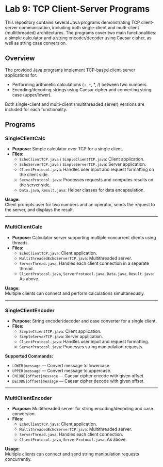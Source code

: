 # Lab 9: TCP Client-Server Programs

This repository contains several Java programs demonstrating TCP client-server communication, including both single-client and multi-client (multithreaded) architectures. The programs cover two main functionalities: a simple calculator and a string encoder/decoder using Caesar cipher, as well as string case conversion.


## Overview

The provided Java programs implement TCP-based client-server applications for:
- Performing arithmetic calculations (+, -, *, /) between two numbers.
- Encoding/decoding strings using Caesar cipher and converting string case (upper/lower).

Both single-client and multi-client (multithreaded server) versions are included for each functionality.

## Programs

### SingleClientCalc

- **Purpose:** Simple calculator over TCP for a single client.
- **Files:**
    - `EchoClientTCP.java` / `SimpleClientTCP.java`: Client application.
    - `EchoServerTCP.java` / `SimpleServerTCP.java`: Server application.
    - `ClientProtocol.java`: Handles user input and request formatting on the client side.
    - `ServerProtocol.java`: Processes requests and computes results on the server side.
    - `Data.java`, `Result.java`: Helper classes for data encapsulation.

**Usage:**  
Client prompts user for two numbers and an operator, sends the request to the server, and displays the result.

---

### MultiClientCalc

- **Purpose:** Calculator server supporting multiple concurrent clients using threads.
- **Files:**
    - `EchoClientTCP.java`: Client application.
    - `MultithreadedEchoServerTCP.java`: Multithreaded server.
    - `ServerThread.java`: Handles each client connection in a separate thread.
    - `ClientProtocol.java`, `ServerProtocol.java`, `Data.java`, `Result.java`: As above.

**Usage:**  
Multiple clients can connect and perform calculations simultaneously.

---

### SingleClientEncoder

- **Purpose:** String encoder/decoder and case converter for a single client.
- **Files:**
    - `SimpleClientTCP.java`: Client application.
    - `SimpleServerTCP.java`: Server application.
    - `ClientProtocol.java`: Handles user input and request formatting.
    - `ServerProtocol.java`: Processes string manipulation requests.

**Supported Commands:**
- `LOWER|message` — Convert message to lowercase.
- `UPPER|message` — Convert message to uppercase.
- `ENCODE|offset|message` — Caesar cipher encode with given offset.
- `DECODE|offset|message` — Caesar cipher decode with given offset.

---

### MultiClientEncoder

- **Purpose:** Multithreaded server for string encoding/decoding and case conversion.
- **Files:**
    - `EchoClientTCP.java`: Client application.
    - `MultithreadedEchoServerTCP.java`: Multithreaded server.
    - `ServerThread.java`: Handles each client connection.
    - `ClientProtocol.java`, `ServerProtocol.java`: As above.

**Usage:**  
Multiple clients can connect and send string manipulation requests concurrently.

